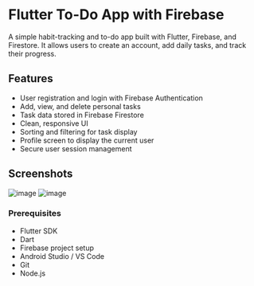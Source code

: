 # Flutter To-Do App with Firebase

A simple habit-tracking and to-do app built with Flutter, Firebase, and Firestore. It allows users to create an account, add daily tasks, and track their progress.

## Features

- User registration and login with Firebase Authentication
- Add, view, and delete personal tasks
- Task data stored in Firebase Firestore
- Clean, responsive UI
- Sorting and filtering for task display
- Profile screen to display the current user
- Secure user session management

## Screenshots

![image](https://github.com/user-attachments/assets/3ce7c66d-5e10-4ea1-820c-fe4f80a71772)
![image](https://github.com/user-attachments/assets/28a10969-c202-4090-970d-b5403a6192cc)

### Prerequisites

- Flutter SDK
- Dart
- Firebase project setup
- Android Studio / VS Code
- Git
- Node.js
